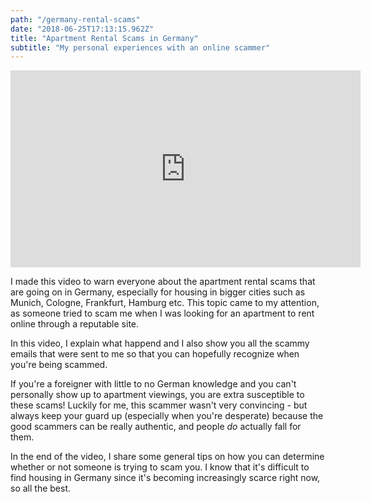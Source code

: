 ```yaml
---
path: "/germany-rental-scams"
date: "2018-06-25T17:13:15.962Z"
title: "Apartment Rental Scams in Germany"
subtitle: "My personal experiences with an online scammer"
---
```


<iframe width="560" height="315" src="https://www.youtube.com/embed/YSCjlYQMzLk" frameborder="0" allow="autoplay; encrypted-media" allowfullscreen></iframe>

I made this video to warn everyone about the apartment rental scams that are going on in Germany, especially for housing in bigger cities such as Munich, Cologne, Frankfurt, Hamburg etc. This topic came to my attention, as someone tried to scam me when I was looking for an apartment to rent online through a reputable site. 

In this video, I explain what happend and I also show you all the scammy emails that were sent to me so that you can hopefully recognize when you're being scammed. 

If you're a foreigner with little to no German knowledge and you can't personally show up to apartment viewings, you are extra susceptible to these scams! Luckily for me, this scammer wasn't very convincing - but always keep your guard up (especially when you're desperate) because the good scammers can be really authentic, and people <i>do</i> actually fall for them. 

In the end of the video, I share some general tips on how you can determine whether or not someone is trying to scam you. I know that it's difficult to find housing in Germany since it's becoming increasingly scarce right now, so all the best. 
